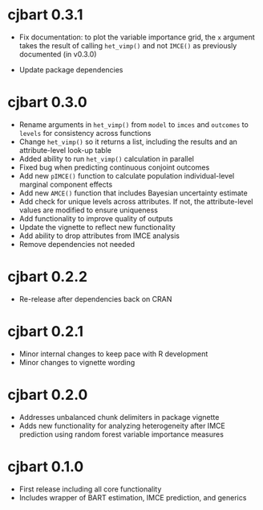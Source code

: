 # cjbart 0.3.1

* Fix documentation: to plot the variable importance grid, the `x` argument takes the result of calling `het_vimp()` and not `IMCE()` as previously documented (in v0.3.0)

* Update package dependencies

# cjbart 0.3.0

* Rename arguments in `het_vimp()` from `model` to `imces` and `outcomes` to `levels` for consistency across functions
* Change `het_vimp()` so it returns a list, including the results and an attribute-level look-up table
* Added ability to run `het_vimp()` calculation in parallel
* Fixed bug when predicting continuous conjoint outcomes
* Add new `pIMCE()` function to calculate population individual-level marginal component effects
* Add new `AMCE()` function that includes Bayesian uncertainty estimate
* Add check for unique levels across attributes. If not, the attribute-level values are modified to ensure uniqueness
* Add functionality to improve quality of outputs
* Update the vignette to reflect new functionality
* Add ability to drop attributes from IMCE analysis
* Remove dependencies not needed

# cjbart 0.2.2

* Re-release after dependencies back on CRAN

# cjbart 0.2.1

* Minor internal changes to keep pace with R development
* Minor changes to vignette wording

# cjbart 0.2.0

* Addresses unbalanced chunk delimiters in package vignette
* Adds new functionality for analyzing heterogeneity after IMCE prediction using random forest variable importance measures

# cjbart 0.1.0

* First release including all core functionality
* Includes wrapper of BART estimation, IMCE prediction, and generics
